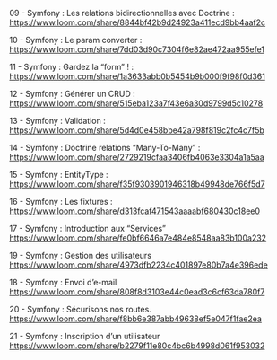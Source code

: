 09 - Symfony : Les relations bidirectionnelles avec Doctrine :
https://www.loom.com/share/8844bf42b9d24923a411ecd9bb4aaf2c


10 - Symfony : Le param converter :
https://www.loom.com/share/7dd03d90c7304f6e82ae472aa955efe1


11 - Symfony : Gardez la “form” ! :
https://www.loom.com/share/1a3633abb0b5454b9b000f9f98f0d361


12 - Symfony : Générer un CRUD :
https://www.loom.com/share/515eba123a7f43e6a30d9799d5c10278


13 - Symfony : Validation :
https://www.loom.com/share/5d4d0e458bbe42a798f819c2fc4c7f5b


14 - Symfony : Doctrine relations “Many-To-Many” :
https://www.loom.com/share/2729219cfaa3406fb4063e3304a1a5aa

15 - Symfony : EntityType :
https://www.loom.com/share/f35f9303901946318b49948de766f5d7


16 - Symfony : Les fixtures :
https://www.loom.com/share/d313fcaf471543aaaabf680430c18ee0


17 - Symfony : Introduction aux “Services”
https://www.loom.com/share/fe0bf6646a7e484e8548aa83b100a232

19 - Symfony : Gestion des utilisateurs
https://www.loom.com/share/4973dfb2234c401897e80b7a4e396ede

18 - Symfony : Envoi d’e-mail
https://www.loom.com/share/808f8d3103e44c0ead3c6cf63da780f7

20 - Symfony : Sécurisons nos routes.
https://www.loom.com/share/f8bb6e387abb49638ef5e047f1fae2ea

21 - Symfony : Inscription d’un utilisateur
https://www.loom.com/share/b2279f11e80c4bc6b4998d061f953032